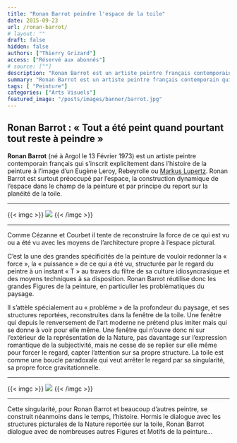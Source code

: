 ```yaml
---
title: "Ronan Barrot peindre l'espace de la toile"
date: 2015-09-23
url: /ronan-barrot/
# layout: ""
draft: false
hidden: false
authors: ["Thierry Grizard"]
access: ["Réservé aux abonnés"]
# source: [""]
description: "Ronan Barrot est un artiste peintre français contemporain qui s’inscrit dans l’histoire de la peinture à l’image d’un Eugène Leroy ou Rebeyrolle"
summary: "Ronan Barrot est un artiste peintre français contemporain qui s’inscrit dans l’histoire de la peinture à l’image d’un Eugène Leroy ou Rebeyrolle"
tags: [ "Peinture"]
categories: ["Arts Visuels"]
featured_image: "/posts/images/banner/barrot.jpg"
---
```

## Ronan Barrot : « Tout a été peint quand pourtant tout reste à peindre »

**Ronan Barrot** (né à Argol le 13 Février 1973) est un artiste peintre contemporain français qui s’inscrit explicitement dans l’histoire de la peinture à l’image d’un Eugène Leroy, Rebeyrolle ou [Markus Lupertz](/markus-lupertz-fauvism-leipzig/). Ronan Barrot est surtout préoccupé par l’espace, la construction dynamique de l’espace dans le champ de la peinture et par principe du report sur la planéité de la toile.

---
{{< imgc >}}
![](/posts/images/barrot/ronan-barrot-claude-bernard-peinture-art-contemporain-gustave-courbet-realisme.701.jpg)
{{< /imgc >}}

---

Comme Cézanne et Courbet il tente de reconstruire la force de ce qui est vu ou a été vu avec les moyens de l’architecture propre à l’espace pictural.

C’est la une des grandes spécificités de la peinture de vouloir redonner la « force », la « puissance » de ce qui a été vu, structurée par le regard du peintre à un instant « T » au travers du filtre de sa culture idiosyncrasique et des moyens techniques à sa disposition. Ronan Barrot réutilise donc les grandes Figures de la peinture, en particulier les problématiques du paysage.

Il s’attèle spécialement au « problème » de la profondeur du paysage, et ses structures reportées, reconstruites dans la fenêtre de la toile. Une fenêtre qui depuis le renversement de l’art moderne ne prétend plus imiter mais qui se donne à voir pour elle même. Une fenêtre qui n’ouvre donc ni sur l’extérieur de la représentation de la Nature, pas davantage sur l’expression romantique de la subjectivité, mais ne cesse de se replier sur elle même pour forcer le regard, capter l’attention sur sa propre structure. La toile est comme une boucle paradoxale qui veut arrêter le regard par sa singularité, sa propre force gravitationnelle.

---
{{< imgc >}}
![](/posts/images/barrot/ronan-barrot-claude-bernard-peinture-art-contemporain-gustave-courbet-realisme.700.jpg)
{{< /imgc >}}

---

Cette singularité, pour Ronan Barrot et beaucoup d’autres peintre, se construit néanmoins dans le temps, l’histoire. Hormis le dialogue avec les structures picturales de la Nature reportée sur la toile, Ronan Barrot dialogue avec de nombreuses autres Figures et Motifs de la peinture...